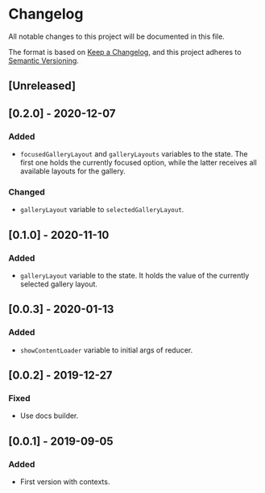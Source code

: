 # Changelog
All notable changes to this project will be documented in this file.

The format is based on [Keep a Changelog](https://keepachangelog.com/en/1.0.0/),
and this project adheres to [Semantic Versioning](https://semver.org/spec/v2.0.0.html).

## [Unreleased]

## [0.2.0] - 2020-12-07
### Added
- `focusedGalleryLayout` and `galleryLayouts` variables to the state. The first one holds the currently focused option, while the latter receives all available layouts for the gallery.
### Changed
- `galleryLayout` variable to `selectedGalleryLayout`.

## [0.1.0] - 2020-11-10
### Added
- `galleryLayout` variable to the state. It holds the value of the currently selected gallery layout.

## [0.0.3] - 2020-01-13
### Added
- `showContentLoader` variable to initial args of reducer.

## [0.0.2] - 2019-12-27
### Fixed
- Use docs builder.

## [0.0.1] - 2019-09-05

### Added
- First version with contexts.
